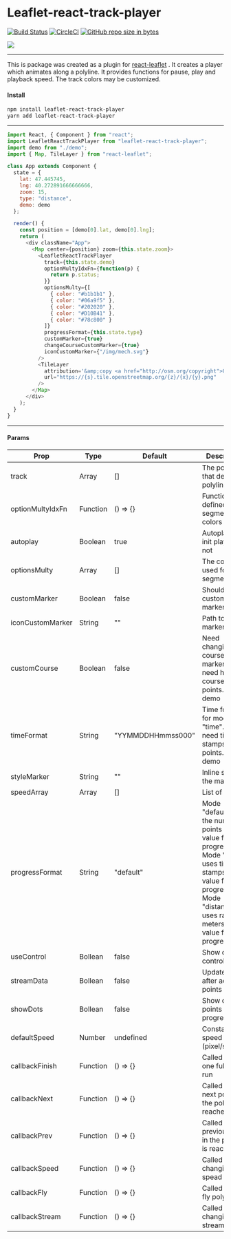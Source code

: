 # Leaflet-react-track-player

[![Build Status](https://travis-ci.org/arg0navt/leaflet-react-track-player.svg?branch=master)](https://travis-ci.org/argonavt11/leaflet-react-track-player)
[![CircleCI](https://circleci.com/gh/arg0navt/leaflet-react-track-player.svg?style=svg)](https://circleci.com/gh/argonavt11)
[![GitHub repo size in bytes](https://img.shields.io/npm/v/leaflet-react-track-player.svg?style=flat-square)](https://github.com/argonavt11/leaflet-react-track-player)

![](https://github.com/arg0navt/leaflet-react-track-player/blob/master/public/img/demo.gif?raw=true)

---

This is package was created as a plugin for [react-leaflet](https://github.com/PaulLeCam/react-leaflet) . It creates a player which animates along a polyline. It provides functions for pause, play and playback speed. The track colors may be customized.

#### Install

```sh
npm install leaflet-react-track-player
yarn add leaflet-react-track-player
```

---

```javascript
import React, { Component } from "react";
import LeafletReactTrackPlayer from "leaflet-react-track-player";
import demo from "./demo";
import { Map, TileLayer } from "react-leaflet";

class App extends Component {
  state = {
    lat: 47.445745,
    lng: 40.272891666666666,
    zoom: 15,
    type: "distance",
    demo: demo
  };

  render() {
    const position = [demo[0].lat, demo[0].lng];
    return (
      <div className="App">
        <Map center={position} zoom={this.state.zoom}>
          <LeafletReactTrackPlayer
            track={this.state.demo}
            optionMultyIdxFn={function(p) {
              return p.status;
            }}
            optionsMulty={[
              { color: "#b1b1b1" },
              { color: "#06a9f5" },
              { color: "#202020" },
              { color: "#D10B41" },
              { color: "#78c800" }
            ]}
            progressFormat={this.state.type}
            customMarker={true}
            changeCourseCustomMarker={true}
            iconCustomMarker={"/img/mech.svg"}
          />
          <TileLayer
            attribution='&amp;copy <a href="http://osm.org/copyright">OpenStreetMap</a> contributors'
            url="https://{s}.tile.openstreetmap.org/{z}/{x}/{y}.png"
          />
        </Map>
      </div>
    );
  }
}
```

---

#### Params

| Prop             | Type     | Default           | Description                                                                                                                                                                                |
| --------------- | ------- | ---------------- | ----------------------------------------------------------------------------------------------------------------------------------------------------------------------------------------- |
| track            | Array    | []                | The points that define the polyline                                                                                                                                                        |
| optionMultyIdxFn | Function | () => {}          | Function to defined track segment colors                                                                                                                                                   |
| autoplay         | Boolean  | true              | Autoplay after init player or not                                                                                                                                                    |
| optionsMulty     | Array    | []                | The colors used for track segments                                                                                                                                                         |
| customMarker     | Boolean  | false             | Should use a custom marker icon                                                                                                                                                            |
| iconCustomMarker | String   | ""                | Path to your marker icon                                                                                                                                                                   |
| customCourse     | Boolean  | false             | Need changing course of marker? You need have course in points. See demo                                                                                                                   |
| timeFormat       | String   | "YYMMDDHHmmss000" | Time format is for mode "time". You need times stamps in points. See demo                                                                                                                  |
| styleMarker      | String   | ""                | Inline style for the marker                                                                                                                                                                |
| speedArray       | Array    | []                | List of speeds                                                                                                                                                                             |
| progressFormat   | String   | "default"         | Mode "default" uses the number of points as the value for progress. Mode "time" uses time stamps as the value for progress. Mode "distance" uses range in meters as the value for progress |
| useControl       | Bollean  | false             | Show or hide control panel                                                                                                                                                                 |
| streamData       | Bollean  | false             | Update player after add new points                                                                                                                                                         |
| showDots         | Bollean  | false             | Show or hide points in progress line                                                                                                                                                       |
| defaultSpeed     | Number   | undefined         | Constant for speed (pixel/second)                                                                                                                                                          |
| callbackFinish   | Function | () => {}          | Called after one full track run                                                                                                                                                            |
| callbackNext     | Function | () => {}          | Called after next point in the polyline is reached                                                                                                                                         |
| callbackPrev     | Function | () => {}          | Called after previous point in the polyline is reached                                                                                                                                     |
| callbackSpeed    | Function | () => {}          | Called after changing spead                                                                                                                                                                |
| callbackFly      | Function | () => {}          | Called after fly polyline                                                                                                                                                                  |
| callbackStream   | Function | () => {}          | Called after changing stream mode                                                                                                                                                          |
